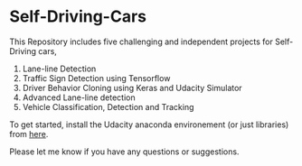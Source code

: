 # Self-Driving-Cars

This Repository includes five challenging and independent projects for Self-Driving cars,
1. Lane-line Detection
2. Traffic Sign Detection using Tensorflow
3. Driver Behavior Cloning using Keras and Udacity Simulator
4. Advanced Lane-line detection
5. Vehicle Classification, Detection and Tracking

To get started, install the Udacity anaconda environement (or just libraries) from [here](https://github.com/udacity/CarND-Term1-Starter-Kit/blob/master/doc/configure_via_anaconda.md).

Please let me know if you have any questions or suggestions. 
